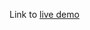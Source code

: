 Link to [live demo](https://akivab.github.io/musicNFT-viewer/?a=0x5567c85cbbe24c65c80783b520ea538552f47a88)
